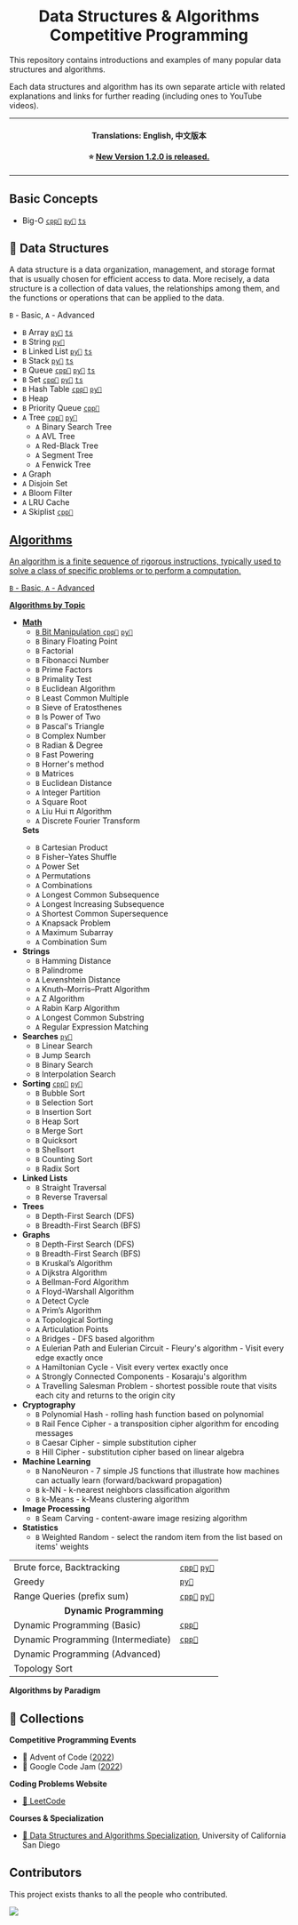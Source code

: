 <h1 align="center">
Data Structures & Algorithms <br/>
Competitive Programming
</h1>

This repository contains introductions and examples of many popular data structures and algorithms.

Each data structures and algorithm has its own separate article with related explanations and links for further reading (including ones to YouTube videos).

---

<!-- Disclaimer -->

<h4 align="center">
  Translations: <b>English</b>, 中文版本
</h4>

<h4 align="center">

⭐ [New Version 1.2.0 is released.](https://github.com/rain1024/datastructures-algorithms-competitive-programming/releases)

</h4>

---

## Basic Concepts 

<ul>
<li>
Big-O
<a href="/concepts/cpp/big-o.md"><code>cpp🐀</code></a>
<a href="/concepts/python/big-o.md"><code>py🐍</code></a>
<a href="/concepts/typescript/big-o.md"><code>ts</code></a>
</li>
</ul>

## 📙 Data Structures

A data structure is a data organization, management, and storage format that is usually chosen for efficient access to data. More recisely, a data structure is a collection of data values, the relationships among them, and the functions or operations that can be applied to the data.

<code>B</code> - Basic, <code>A</code> - Advanced

<ul>
<li>
<code>B</code> Array
<a href="/concepts/python/array.md"><code>py🐍</code></a>
<a href="/concepts/typescript/array.md"><code>ts</code></a>
</li>
<li>
<code>B</code> String
<a href="/concepts/python/string.md"><code>py🐍</code></a>
</li>
<li>
<code>B</code> Linked List
<a href="/concepts/python/linked-list.md"><code>py🐍</code></a>
<a href="/concepts/typescript/linked-list.md"><code>ts</code></a>
</li>
<li>
<code>B</code> Stack
<a href="/concepts/python/stack.md"><code>py🐍</code></a>
<a href="/concepts/typescript/stack.md"><code>ts</code></a>
</li>
<li>
<code>B</code> Queue
<a href="/concepts/cpp/queue.md"><code>cpp🐀</code></a>
<a href="/concepts/python/queue.md"><code>py🐍</code></a>
<a href="/concepts/typescript/queue.md"><code>ts</code></a>
</li>
<li>
<code>B</code> Set
<a href="/concepts/cpp/set.md"><code>cpp🐀</code></a>
<a href="/concepts/python/sets.md"><code>py🐍</code></a>
<a href="/concepts/typescript/set.md"><code>ts</code></a>
</li>
<li>
<code>B</code> Hash Table
<a href="/concepts/cpp/hash_table.md"><code>cpp🐀</code></a>
<a href="/concepts/python/hash_table.md"><code>py🐍</code></a>
</li>
<li>
<code>B</code> Heap
</li>
<li>
<code>B</code> Priority Queue
<a href="/concepts/cpp/priority_queue.md"><code>cpp🐀</code></a>
</li>
<li>
<code>A</code> Tree
<a href="/concepts/cpp/tree.md"><code>cpp🐀</code></a>
<a href="/concepts/python/tree.md"><code>py🐍</code></a>
<ul>
<li><code>A</code> Binary Search Tree</li>
<li><code>A</code> AVL Tree</li>
<li><code>A</code> Red-Black Tree</li>
<li><code>A</code> Segment Tree</li>
<li><code>A</code> Fenwick Tree</li>
</ul>
</li>
<li>
<code>A</code> Graph
</li>
<li>
<code>A</code> Disjoin Set
</li>
<li>
<code>A</code> Bloom Filter
</li>
<li>
<code>A</code> LRU Cache
</li>
<li>
<code>A</code> Skiplist
<a href="/concepts/cpp/skip_list.md"><code>cpp🐀</code>
</li>
</ul>

## Algorithms

An algorithm is a finite sequence of rigorous instructions, typically used to solve a class of specific problems or to perform a computation.

<code>B</code> - Basic, <code>A</code> - Advanced

**Algorithms by Topic**

<ul>
<!-- ======== Begin Math ======== -->
<li>
<b>Math</b>
<ul>
<li>
<code>B</code> Bit Manipulation
<a href="/concepts/cpp/bitwise.md"><code>cpp🐀</code></a>
<a href="/concepts/python/bitwise.md"><code>py🐍</code></a>
</li>
<li>
<code>B</code> Binary Floating Point 
</li>
<li>
<code>B</code> Factorial
</li>
<li>
<code>B</code> Fibonacci Number
</li>
<li>
<code>B</code> Prime Factors 
</li>
<li>
<code>B</code> Primality Test 
</li>
<li>
<code>B</code> Euclidean Algorithm
</li>
<li>
<code>B</code> Least Common Multiple 
</li>
<li>
<code>B</code> Sieve of Eratosthenes 
</li>
<li>
<code>B</code> Is Power of Two
</li>
<li>
<code>B</code> Pascal's Triangle
</li>
<li>
<code>B</code> Complex Number
</li>
<li>
<code>B</code> Radian & Degree 
</li>
<li>
<code>B</code> Fast Powering
</li>
<li>
<code>B</code> Horner's method  
</li>
<li>
<code>B</code> Matrices 
</li>
<li>
<code>B</code> Euclidean Distance 
</li>
<li>
<code>A</code> Integer Partition
</li>
<li>
<code>A</code> Square Root 
</li>
<li>
<code>A</code> Liu Hui π Algorithm 
</li>
<li>
<code>A</code> Discrete Fourier Transform 
</li>
</ul>
</li>
<!-- ======== End Math ======== -->
<!-- ======== Begin Sets ======== -->
<b>Sets</b>
<ul>
<li>
<code>B</code> Cartesian Product 
</li>
<li>
<code>B</code> Fisher–Yates Shuffle 
</li>
<li>
<code>A</code> Power Set
</li>
<li>
<code>A</code> Permutations
</li>
<li>
<code>A</code> Combinations
</li>
<li>
<code>A</code> Longest Common Subsequence 
</li>
<li>
<code>A</code> Longest Increasing Subsequence
</li>
<li>
<code>A</code> Shortest Common Supersequence 
</li>
<li>
<code>A</code> Knapsack Problem 
</li>
<li>
<code>A</code> Maximum Subarray 
</li>
<li>
<code>A</code> Combination Sum 
</li>
</ul>
</li>
<!-- ======== End Sets ======== -->
<!-- ======== Begin Strings ======== -->
<li>
<b>Strings</b>
<ul>
<li>
<code>B</code> Hamming Distance 
</li>
<li>
<code>B</code> Palindrome 
</li>
<li>
<code>A</code> Levenshtein Distance 
</li>
<li>
<code>A</code> Knuth–Morris–Pratt Algorithm 
</li>
<li>
<code>A</code> Z Algorithm 
</li>
<li>
<code>A</code> Rabin Karp Algorithm 
</li>
<li>
<code>A</code> Longest Common Substring
</li>
<li>
<code>A</code> Regular Expression Matching
</li>
</ul>
</li>
<!-- ======== End Strings ======== -->
<!-- ======== Begin Searches ======== -->
<li>
<b>Searches</b>
<a href="/concepts/python/searching.md"><code>py🐍</code></a>
<ul>
<li>
<code>B</code> Linear Search
</li>
<li>
<code>B</code> Jump Search
</li>
<li>
<code>B</code> Binary Search
</li>
<li>
<code>B</code> Interpolation Search 
</li>
</ul>
</li>
<!-- ======== End Searches ======== -->
<!-- ======== Begin Sorting ======== -->
<li>
<b>Sorting</b>
<a href="/concepts/cpp/sorting.md"><code>cpp🐀</code></a>
<a href="/concepts/python/sorting.md"><code>py🐍</code></a>
<ul>
<li>
<code>B</code> Bubble Sort
</li>
<li>
<code>B</code> Selection Sort
</li>
<li>
<code>B</code> Insertion Sort
</li>
<li>
<code>B</code> Heap Sort
</li>
<li>
<code>B</code> Merge Sort
</li>
<li>
<code>B</code> Quicksort 
</li>
<li>
<code>B</code> Shellsort
</li>
<li>
<code>B</code> Counting Sort
</li>
<li>
<code>B</code> Radix Sort
</li>
</ul>
</li>
<!-- ======== End Sorting ======== -->
<!-- ======== Begin Linked Lists ======== -->
<li>
<b>Linked Lists</b>
<ul>
<li>
<code>B</code> Straight Traversal
</li>
<li>
<code>B</code> Reverse Traversal
</li>
</ul>
</li>
<!-- ======== End Linked Lists ======== -->
<!-- ======== Begin Trees ======== -->
<li>
<b>Trees</b>
<ul>
<li>
<code>B</code> Depth-First Search (DFS)
</li>
<li>
<code>B</code> Breadth-First Search (BFS)
</li>
</ul>
</li>
<!-- ======== End Trees ======== -->
<!-- ======== Begin Graphs ======== -->
<li>
<b>Graphs</b>
<ul>
<li>
<code>B</code> Depth-First Search (DFS)
</li>
<li>
<code>B</code> Breadth-First Search (BFS)
</li>
<li>
<code>B</code> Kruskal’s Algorithm 
</li>
<li>
<code>A</code> Dijkstra Algorithm 
</li>
<li>
<code>A</code> Bellman-Ford Algorithm
</li>
<li>
<code>A</code> Floyd-Warshall Algorithm 
</li>
<li>
<code>A</code> Detect Cycle
</li>
<li>
<code>A</code> Prim’s Algorithm
</li>
<li>
<code>A</code> Topological Sorting
</li>
<li>
<code>A</code> Articulation Points
</li>
<li>
<code>A</code> Bridges - DFS based algorithm
</li>
<li>
<code>A</code> Eulerian Path and Eulerian Circuit - Fleury's algorithm - Visit every edge exactly once
</li>
<li>
<code>A</code> Hamiltonian Cycle - Visit every vertex exactly once
</li>
<li>
<code>A</code> Strongly Connected Components - Kosaraju's algorithm
</li>
<li>
<code>A</code> Travelling Salesman Problem - shortest possible route that visits each city and returns to the origin city
</li>
</ul>
</li>
<!-- ======== End Graphs ======== -->
<!-- ======== Begin Cryptography ======== -->
<li>
<b>Cryptography</b>
<ul>
<li>
<code>B</code> Polynomial Hash - rolling hash function based on polynomial
</li>
<li>
<code>B</code> Rail Fence Cipher - a transposition cipher algorithm for encoding messages
</li>
<li>
<code>B</code> Caesar Cipher - simple substitution cipher
</li>
<li>
<code>B</code> Hill Cipher - substitution cipher based on linear algebra
</li>
</ul>
</li>
<!-- ======== End Cryptography ======== -->
<!-- ======== Begin Machine Learning ======== -->
<li>
<b>Machine Learning</b>
<ul>
<li>
<code>B</code> NanoNeuron - 7 simple JS functions that illustrate how machines can actually learn (forward/backward propagation)
</li>
<li>
<code>B</code> k-NN - k-nearest neighbors classification algorithm
</li>
<li>
<code>B</code> k-Means - k-Means clustering algorithm
</li>
</ul>
</li>
<!-- ======== End Machine Learning ======== -->
<!-- ======== Begin Image Processing ======== -->
<li>
<b>Image Processing</b>
<ul>
<li>
<code>B</code> Seam Carving - content-aware image resizing algorithm
</li>
</ul>
</li>
<!-- ======== End Image Processing ======== -->
<!-- ======== Begin Statistics ======== -->
<li>
<b>Statistics</b>
<ul>
<li>
<code>B</code> Weighted Random - select the random item from the list based on items' weights
</li>
</ul>
</li>
<!-- ======== End Statistics ======== -->
</ul>

<table>
<tr>
<td>Brute force, Backtracking</td>
<td>
<a href="/concepts/cpp/brute_force.md"><code>cpp🐀</code></a>
<a href="/concepts/python/brute_force.md"><code>py🐍</code></a>
</td>
</tr>
<tr>
<td>Greedy</td>
<td>
<a href="/concepts/python/greedy.md"><code>py🐍</code></a>
</td>
</tr>
<tr>
<td>Range Queries (prefix sum)</td>
<td>
<a href="/concepts/cpp/range_queries.md"><code>cpp🐀</code></a>
<a href="/concepts/python/range_queries.md"><code>py🐍</code></a>
</td>
</tr>
<tr>
<td colspan="2" align="center"><b>Dynamic Programming</b></td>
</tr>
<tr>
<td>Dynamic Programming (Basic)</td>
<td>
<a href="/concepts/cpp/dp_basic.md"><code>cpp🐀</code></a>
</td>
</tr>
<tr>
<td>Dynamic Programming (Intermediate)</td>
<td>
<a href="/concepts/cpp/dp_intermediate.md"><code>cpp🐀</code></a>
</td>
</tr>
<tr>
<td>Dynamic Programming (Advanced)</td>
<td>
</td>
</tr>
<tr>
<td>Topology Sort</td>
<td>
</td>
</tr>
</tbody>
</table>

**Algorithms by Paradigm**

## 🔆 Collections

**Competitive Programming Events**

* 🎄 Advent of Code ([2022](collections/advent-of-code-2022/))
* 🔰 Google Code Jam ([2022](collections/codejam-2022/))

**Coding Problems Website**

* [🔸 LeetCode](collections/leetcode/)

**Courses & Specialization**

* [🍨 Data Structures and Algorithms Specialization](collections/datastructures-and-algorithms-specialization/), University of California San Diego

## Contributors

This project exists thanks to all the people who contributed.

<a href="https://github.com/rain1024/datastructures-algorithms-competitive-programming/graphs/contributors">
  <img src="https://contrib.rocks/image?repo=rain1024/datastructures-algorithms-competitive-programming" />
</a>

